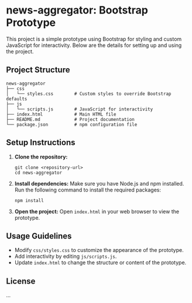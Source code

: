 # news-aggregator: Bootstrap Prototype

This project is a simple prototype using Bootstrap for styling and custom JavaScript for interactivity. Below are the details for setting up and using the project.

## Project Structure

```
news-aggregator
├── css
│   └── styles.css        # Custom styles to override Bootstrap defaults
├── js
│   └── scripts.js        # JavaScript for interactivity
├── index.html            # Main HTML file
├── README.md             # Project documentation
└── package.json          # npm configuration file
```

## Setup Instructions

1. **Clone the repository:**
   ```
   git clone <repository-url>
   cd news-aggregator
   ```

2. **Install dependencies:**
   Make sure you have Node.js and npm installed. Run the following command to install the required packages:
   ```
   npm install
   ```

3. **Open the project:**
   Open `index.html` in your web browser to view the prototype.

## Usage Guidelines

- Modify `css/styles.css` to customize the appearance of the prototype.
- Add interactivity by editing `js/scripts.js`.
- Update `index.html` to change the structure or content of the prototype.

## License

...
